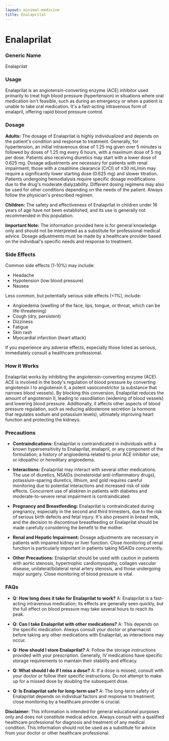 ```yaml
---
layout: minimal-medicine
title: Enalaprilat
---
```


# Enalaprilat
### Generic Name
Enalaprilat

### Usage
Enalaprilat is an angiotensin-converting enzyme (ACE) inhibitor used primarily to treat high blood pressure (hypertension) in situations where oral medication isn't feasible, such as during an emergency or when a patient is unable to take oral medication.  It's a fast-acting intravenous form of enalapril, offering rapid blood pressure control.


### Dosage

**Adults:**  The dosage of Enalaprilat is highly individualized and depends on the patient's condition and response to treatment.  Generally, for hypertension, an initial intravenous dose of 1.25 mg given over 5 minutes is followed by doses of 1.25 mg every 6 hours, with a maximum dose of 5 mg per dose.  Patients also receiving diuretics may start with a lower dose of 0.625 mg.  Dosage adjustments are necessary for patients with renal impairment; those with a creatinine clearance (CrCl) of ≤30 mL/min may require a significantly lower starting dose (0.625 mg) and slower titration.  Patients undergoing hemodialysis require specific dosage modifications due to the drug's moderate dialyzability.  Different dosing regimens may also be used for other conditions depending on the needs of the patient.  Always follow the physician's prescribed regimen.

**Children:** The safety and effectiveness of Enalaprilat in children under 16 years of age have not been established, and its use is generally not recommended in this population.

**Important Note:** The information provided here is for general knowledge only and should not be interpreted as a substitute for professional medical advice.  Dosage adjustments must be made by a healthcare provider based on the individual's specific needs and response to treatment.


### Side Effects

Common side effects (1-10%) may include:

* Headache
* Hypotension (low blood pressure)
* Nausea

Less common, but potentially serious side effects (<1%), include:

* Angioedema (swelling of the face, lips, tongue, or throat, which can be life-threatening)
* Cough (dry, persistent)
* Dizziness
* Fatigue
* Skin rash
* Myocardial infarction (heart attack)

If you experience any adverse effects, especially those listed as serious, immediately consult a healthcare professional.


### How it Works

Enalaprilat works by inhibiting the angiotensin-converting enzyme (ACE).  ACE is involved in the body's regulation of blood pressure by converting angiotensin I to angiotensin II, a potent vasoconstrictor (a substance that narrows blood vessels).  By blocking this conversion, Enalaprilat reduces the amount of angiotensin II, leading to vasodilation (widening of blood vessels) and lowering blood pressure.  Additionally, it affects other aspects of blood pressure regulation, such as reducing aldosterone secretion (a hormone that regulates sodium and potassium levels), ultimately improving heart function and protecting the kidneys.

### Precautions

* **Contraindications:** Enalaprilat is contraindicated in individuals with a known hypersensitivity to Enalaprilat, enalapril, or any component of the formulation; a history of angioedema related to prior ACE inhibitor use; or idiopathic or hereditary angioedema.

* **Interactions:**  Enalaprilat may interact with several other medications.  The use of diuretics, NSAIDs (nonsteroidal anti-inflammatory drugs), potassium-sparing diuretics, lithium, and gold requires careful monitoring due to potential interactions and increased risk of side effects.  Concurrent use of aliskiren in patients with diabetes and moderate-to-severe renal impairment is contraindicated.

* **Pregnancy and Breastfeeding:**  Enalaprilat is contraindicated during pregnancy, especially in the second and third trimesters, due to the risk of serious birth defects and fetal injury.  It's also present in breast milk, and the decision to discontinue breastfeeding or Enalaprilat should be made carefully considering the benefit to the mother.

* **Renal and Hepatic Impairment:** Dosage adjustments are necessary in patients with impaired kidney or liver function.  Close monitoring of renal function is particularly important in patients taking NSAIDs concurrently.

* **Other Precautions:**  Enalaprilat should be used with caution in patients with aortic stenosis, hypertrophic cardiomyopathy, collagen vascular disease, unilateral/bilateral renal artery stenosis, and those undergoing major surgery.  Close monitoring of blood pressure is vital.


### FAQs

* **Q: How long does it take for Enalaprilat to work?**  A:  Enalaprilat is a fast-acting intravenous medication; its effects are generally seen quickly, but the full effect on blood pressure may take several hours to reach its peak.

* **Q: Can I take Enalaprilat with other medications?** A:  This depends on the specific medication.  Always consult your doctor or pharmacist before taking any other medications with Enalaprilat, as interactions may occur.

* **Q: How should I store Enalaprilat?** A: Follow the storage instructions provided with your prescription.  Generally, IV medications have specific storage requirements to maintain their stability and efficacy.

* **Q: What should I do if I miss a dose?** A: If a dose is missed, consult with your doctor or follow their specific instructions.  Do not attempt to make up for a missed dose by doubling the subsequent dose.

* **Q:  Is Enalaprilat safe for long-term use?** A: The long-term safety of Enalaprilat depends on individual factors and response to treatment; close monitoring by a healthcare provider is crucial.


**Disclaimer:** This information is intended for general educational purposes only and does not constitute medical advice.  Always consult with a qualified healthcare professional for diagnosis and treatment of any medical condition.  This information should not be used as a substitute for advice from your doctor or other healthcare professional.
